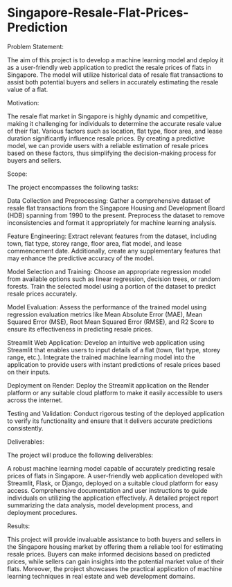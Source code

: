 # Singapore-Resale-Flat-Prices-Prediction 

Problem Statement:

The aim of this project is to develop a machine learning model and deploy it as a user-friendly web application to predict the resale prices of flats in Singapore. The model will utilize historical data of resale flat transactions to assist both potential buyers and sellers in accurately estimating the resale value of a flat.

Motivation:

The resale flat market in Singapore is highly dynamic and competitive, making it challenging for individuals to determine the accurate resale value of their flat. Various factors such as location, flat type, floor area, and lease duration significantly influence resale prices. By creating a predictive model, we can provide users with a reliable estimation of resale prices based on these factors, thus simplifying the decision-making process for buyers and sellers.

Scope:

The project encompasses the following tasks:

Data Collection and Preprocessing: Gather a comprehensive dataset of resale flat transactions from the Singapore Housing and Development Board (HDB) spanning from 1990 to the present. Preprocess the dataset to remove inconsistencies and format it appropriately for machine learning analysis.

Feature Engineering: Extract relevant features from the dataset, including town, flat type, storey range, floor area, flat model, and lease commencement date. Additionally, create any supplementary features that may enhance the predictive accuracy of the model.

Model Selection and Training: Choose an appropriate regression model from available options such as linear regression, decision trees, or random forests. Train the selected model using a portion of the dataset to predict resale prices accurately.

Model Evaluation: Assess the performance of the trained model using regression evaluation metrics like Mean Absolute Error (MAE), Mean Squared Error (MSE), Root Mean Squared Error (RMSE), and R2 Score to ensure its effectiveness in predicting resale prices.

Streamlit Web Application: Develop an intuitive web application using Streamlit that enables users to input details of a flat (town, flat type, storey range, etc.). Integrate the trained machine learning model into the application to provide users with instant predictions of resale prices based on their inputs.

Deployment on Render: Deploy the Streamlit application on the Render platform or any suitable cloud platform to make it easily accessible to users across the internet.

Testing and Validation: Conduct rigorous testing of the deployed application to verify its functionality and ensure that it delivers accurate predictions consistently.

Deliverables:

The project will produce the following deliverables:

A robust machine learning model capable of accurately predicting resale prices of flats in Singapore.
A user-friendly web application developed with Streamlit, Flask, or Django, deployed on a suitable cloud platform for easy access.
Comprehensive documentation and user instructions to guide individuals on utilizing the application effectively.
A detailed project report summarizing the data analysis, model development process, and deployment procedures.

Results:

This project will provide invaluable assistance to both buyers and sellers in the Singapore housing market by offering them a reliable tool for estimating resale prices. Buyers can make informed decisions based on predicted prices, while sellers can gain insights into the potential market value of their flats. Moreover, the project showcases the practical application of machine learning techniques in real estate and web development domains.
